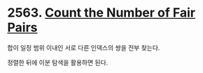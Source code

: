 # 2563. [Count the Number of Fair Pairs](./2563.cpp)

합이 일정 범위 이내인 서로 다른 인덱스의 쌍을 전부 찾는다.

정렬한 뒤에 이분 탐색을 활용하면 된다.
